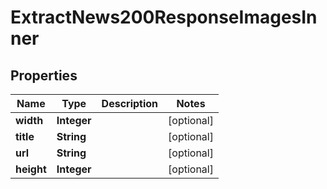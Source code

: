 

# ExtractNews200ResponseImagesInner

## Properties

Name | Type | Description | Notes
------------ | ------------- | ------------- | -------------
**width** | **Integer** |  |  [optional]
**title** | **String** |  |  [optional]
**url** | **String** |  |  [optional]
**height** | **Integer** |  |  [optional]




